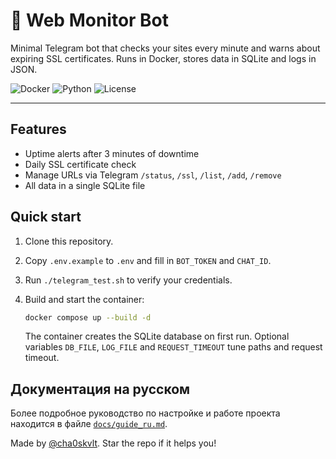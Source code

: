# 🤖 Web Monitor Bot

Minimal Telegram bot that checks your sites every minute and warns about expiring SSL certificates.
Runs in Docker, stores data in SQLite and logs in JSON.

![Docker](https://img.shields.io/badge/docker-ready-blue)
![Python](https://img.shields.io/badge/python-3.11+-green)
![License](https://img.shields.io/badge/license-MIT-lightgrey)

---

## Features

- Uptime alerts after 3 minutes of downtime
- Daily SSL certificate check
- Manage URLs via Telegram `/status`, `/ssl`, `/list`, `/add`, `/remove`
- All data in a single SQLite file

## Quick start

1. Clone this repository.
2. Copy `.env.example` to `.env` and fill in `BOT_TOKEN` and `CHAT_ID`.
3. Run `./telegram_test.sh` to verify your credentials.
4. Build and start the container:

    ```bash
    docker compose up --build -d
    ```

    The container creates the SQLite database on first run. Optional variables
    `DB_FILE`, `LOG_FILE` and `REQUEST_TIMEOUT` tune paths and request timeout.


## Документация на русском

Более подробное руководство по настройке и работе проекта находится в файле
[`docs/guide_ru.md`](docs/guide_ru.md).


Made by [@cha0skvlt](https://github.com/cha0skvlt). Star the repo if it helps you!
